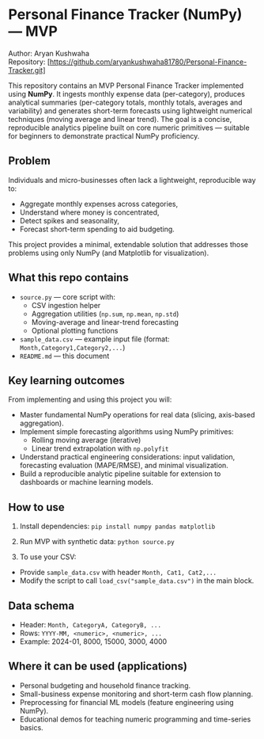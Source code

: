 # Personal Finance Tracker (NumPy) — MVP

Author: Aryan Kushwaha 
<br>
Repository: [https://github.com/aryankushwaha81780/Personal-Finance-Tracker.git]


This repository contains an MVP Personal Finance Tracker implemented using **NumPy**. It ingests monthly expense data (per-category), produces analytical summaries (per-category totals, monthly totals, averages and variability) and generates short-term forecasts using lightweight numerical techniques (moving average and linear trend). The goal is a concise, reproducible analytics pipeline built on core numeric primitives — suitable for beginners to demonstrate practical NumPy proficiency.

## Problem
Individuals and micro-businesses often lack a lightweight, reproducible way to:
- Aggregate monthly expenses across categories,
- Understand where money is concentrated,
- Detect spikes and seasonality,
- Forecast short-term spending to aid budgeting.

This project provides a minimal, extendable solution that addresses those problems using only NumPy (and Matplotlib for visualization).

## What this repo contains
- `source.py` — core script with:
  - CSV ingestion helper
  - Aggregation utilities (`np.sum`, `np.mean`, `np.std`)
  - Moving-average and linear-trend forecasting
  - Optional plotting functions
- `sample_data.csv` — example input file (format: `Month,Category1,Category2,...`)
- `README.md` — this document

## Key learning outcomes
From implementing and using this project you will:
- Master fundamental NumPy operations for real data (slicing, axis-based aggregation).
- Implement simple forecasting algorithms using NumPy primitives:
  - Rolling moving average (iterative)
  - Linear trend extrapolation with `np.polyfit`
- Understand practical engineering considerations: input validation, forecasting evaluation (MAPE/RMSE), and minimal visualization.
- Build a reproducible analytic pipeline suitable for extension to dashboards or machine learning models.

## How to use
1. Install dependencies:
  ```pip install numpy pandas matplotlib```

2. Run MVP with synthetic data:
  ```python source.py```

3. To use your CSV:
- Provide `sample_data.csv` with header `Month, Cat1, Cat2,...`
- Modify the script to call `load_csv("sample_data.csv")` in the main block.

## Data schema
- Header: `Month, CategoryA, CategoryB, ...`
- Rows: `YYYY-MM, <numeric>, <numeric>, ...`
- Example: 2024-01, 8000, 15000, 3000, 4000

## Where it can be used (applications)
- Personal budgeting and household finance tracking.
- Small-business expense monitoring and short-term cash flow planning.
- Preprocessing for financial ML models (feature engineering using NumPy).
- Educational demos for teaching numeric programming and time-series basics.

